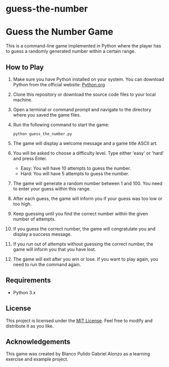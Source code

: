 # guess-the-number
# Guess the Number Game

This is a command-line game implemented in Python where the player has to guess a randomly generated number within a certain range.

## How to Play

1. Make sure you have Python installed on your system. You can download Python from the official website: [Python.org](https://www.python.org/)

2. Clone this repository or download the source code files to your local machine.

3. Open a terminal or command prompt and navigate to the directory where you saved the game files.

4. Run the following command to start the game:
   ```
   python guess_the_number.py
   ```

5. The game will display a welcome message and a game title ASCII art.

6. You will be asked to choose a difficulty level. Type either 'easy' or 'hard' and press Enter. 
   - Easy: You will have 10 attempts to guess the number.
   - Hard: You will have 5 attempts to guess the number.

7. The game will generate a random number between 1 and 100. You need to enter your guess within this range.

8. After each guess, the game will inform you if your guess was too low or too high.

9. Keep guessing until you find the correct number within the given number of attempts.

10. If you guess the correct number, the game will congratulate you and display a success message.

11. If you run out of attempts without guessing the correct number, the game will inform you that you have lost.

12. The game will exit after you win or lose. If you want to play again, you need to run the command again.

## Requirements

- Python 3.x

## License

This project is licensed under the [MIT License](LICENSE). Feel free to modify and distribute it as you like.

## Acknowledgements

This game was created by Blanco Pulido Gabriel Alonzo as a learning exercise and example project.
